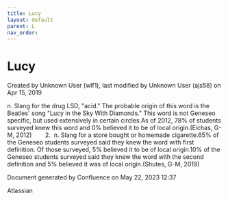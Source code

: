 ```yaml
---
title: Lucy
layout: default
parent: L
nav_order:
---
```


# Lucy

Created by  Unknown User (wlf1), last modified by  Unknown User (ajs58) on Apr 15, 2019

n. Slang for the drug LSD, &quot;acid.&quot; The probable origin of this word is the Beatles' song &quot;Lucy in the Sky With Diamonds.&quot; This word is not Geneseo specific, but used extensively in certain circles.As of 2012, 78% of students surveyed knew this word and 0% believed it to be of local origin.(Eichas, G-M, 2012)        2.  n. Slang for a store bought or homemade cigarette.65% of the Geneseo students surveyed said they knew the word with first definition. Of those surveyed, 5% believed it to be of local origin.10% of the Geneseo students surveyed said they knew the word with the second definition and 5% believed it was of local origin.(Shutes, G-M, 2019)

Document generated by Confluence on May 22, 2023 12:37

Atlassian
